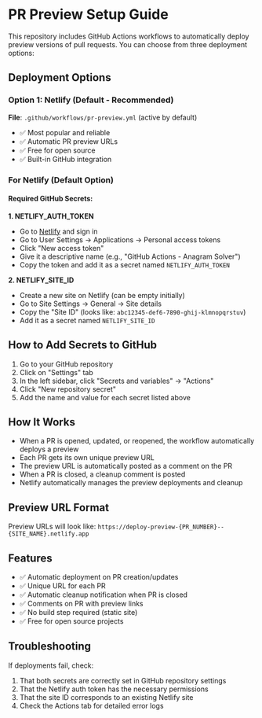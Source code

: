 # PR Preview Setup Guide

This repository includes GitHub Actions workflows to automatically deploy preview versions of pull requests. You can choose from three deployment options:

## Deployment Options

### Option 1: Netlify (Default - Recommended)
**File**: `.github/workflows/pr-preview.yml` (active by default)
- ✅ Most popular and reliable
- ✅ Automatic PR preview URLs
- ✅ Free for open source
- ✅ Built-in GitHub integration

### For Netlify (Default Option)

#### Required GitHub Secrets:

**1. NETLIFY_AUTH_TOKEN**
- Go to [Netlify](https://app.netlify.com/) and sign in
- Go to User Settings → Applications → Personal access tokens
- Click "New access token"
- Give it a descriptive name (e.g., "GitHub Actions - Anagram Solver")
- Copy the token and add it as a secret named `NETLIFY_AUTH_TOKEN`

**2. NETLIFY_SITE_ID**
- Create a new site on Netlify (can be empty initially)
- Go to Site Settings → General → Site details
- Copy the "Site ID" (looks like: `abc12345-def6-7890-ghij-klmnopqrstuv`)
- Add it as a secret named `NETLIFY_SITE_ID`

## How to Add Secrets to GitHub

1. Go to your GitHub repository
2. Click on "Settings" tab
3. In the left sidebar, click "Secrets and variables" → "Actions"
4. Click "New repository secret"
5. Add the name and value for each secret listed above

## How It Works

- When a PR is opened, updated, or reopened, the workflow automatically deploys a preview
- Each PR gets its own unique preview URL
- The preview URL is automatically posted as a comment on the PR
- When a PR is closed, a cleanup comment is posted
- Netlify automatically manages the preview deployments and cleanup

## Preview URL Format

Preview URLs will look like: `https://deploy-preview-{PR_NUMBER}--{SITE_NAME}.netlify.app`

## Features

- ✅ Automatic deployment on PR creation/updates
- ✅ Unique URL for each PR 
- ✅ Automatic cleanup notification when PR is closed
- ✅ Comments on PR with preview links
- ✅ No build step required (static site)
- ✅ Free for open source projects

## Troubleshooting

If deployments fail, check:
1. That both secrets are correctly set in GitHub repository settings
2. That the Netlify auth token has the necessary permissions
3. That the site ID corresponds to an existing Netlify site
4. Check the Actions tab for detailed error logs